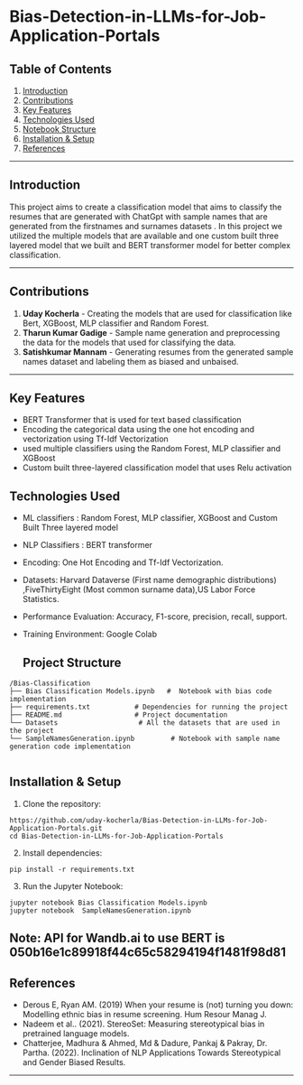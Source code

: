 # Bias-Detection-in-LLMs-for-Job-Application-Portals

## Table of Contents

1. [Introduction](#Introduction)  
2. [Contributions](#Contributions)
3. [Key Features](#Key-Features)  
4. [Technologies Used](#Technologies-Used)  
5. [Notebook Structure](#notebook-structure)
6. [Installation & Setup](#Installation&Setup)
7. [References](#References)

---

## Introduction

This project aims to create a classification model that aims to classify the resumes that are generated with ChatGpt with sample names that are generated from the firstnames and surnames datasets . In this project we utilized the multiple models that are available and one custom built three layered model that we built and BERT transformer model for better complex classification.

---

## Contributions

1. **Uday Kocherla**   - Creating the models that are used for classification like Bert, XGBoost, MLP classifier and Random Forest.
2. **Tharun Kumar Gadige**  - Sample name generation and preprocessing the data for the models that used for classifying the data.
3. **Satishkumar Mannam**   - Generating resumes from the generated sample names dataset and labeling them as biased and unbaised.

---

## Key Features
- BERT Transformer that is used for text based classification
- Encoding the categorical data using the one hot encoding and vectorization using Tf-Idf Vectorization
- used multiple classifiers using the Random Forest, MLP classifier and XGBoost
- Custom built three-layered classification model that uses Relu activation

## Technologies Used

- ML classifiers : Random Forest, MLP classifier, XGBoost and Custom Built Three layered model
- NLP Classifiers : BERT transformer
- Encoding: One Hot Encoding and Tf-Idf Vectorization.
- Datasets: Harvard Dataverse (First name demographic distributions) ,FiveThirtyEight (Most common surname data),US Labor Force Statistics.
- Performance Evaluation: Accuracy, F1-score, precision, recall, support.
- Training Environment: Google Colab

  ## **Project Structure**
```
/Bias-Classification
├── Bias Classification Models.ipynb   #  Notebook with bias code implementation
├── requirements.txt           # Dependencies for running the project
├── README.md                  # Project documentation
└── Datasets                    # All the datasets that are used in the project
└── SampleNamesGeneration.ipynb         # Notebook with sample name generation code implementation


```
## **Installation & Setup**
1. Clone the repository:

```
https://github.com/uday-kocherla/Bias-Detection-in-LLMs-for-Job-Application-Portals.git
cd Bias-Detection-in-LLMs-for-Job-Application-Portals
```

2. Install dependencies:

```
pip install -r requirements.txt
```

3. Run the Jupyter Notebook:

```
jupyter notebook Bias Classification Models.ipynb
jupyter notebook  SampleNamesGeneration.ipynb
```

Note: API for Wandb.ai to use BERT is 050b16e1c89918f44c65c58294194f1481f98d81
---
## **References**
- Derous E, Ryan AM. (2019) When your resume is (not) turning you down: Modelling ethnic bias in resume screening. Hum Resour Manag J. 
- Nadeem et al.. (2021). StereoSet: Measuring stereotypical bias in pretrained language models.
- Chatterjee, Madhura & Ahmed, Md & Dadure, Pankaj & Pakray, Dr. Partha. (2022). Inclination of NLP Applications Towards Stereotypical and Gender Biased Results. 


---
